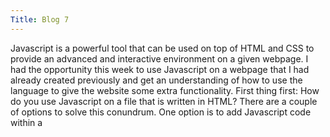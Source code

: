 ```yaml
---
Title: Blog 7
---
```

  Javascript is a powerful tool that can be used on top of HTML and CSS to provide an advanced and interactive environment on a given webpage. I had the opportunity this week to use Javascript on a webpage that I had already created previously and get an understanding of how to use the language to give the website some extra functionality. 
  First thing first: How do you use Javascript on a file that is written in HTML? There are a couple of options to solve this conundrum. One option is to add Javascript code within a <script> tag. For example, if a webpage needs to have a pop-up window displaying today's date, the HTML file using Javascript would look like this:
     <script>
        var date = new Date()
        alert("Today's date is " + date);
     </script>
